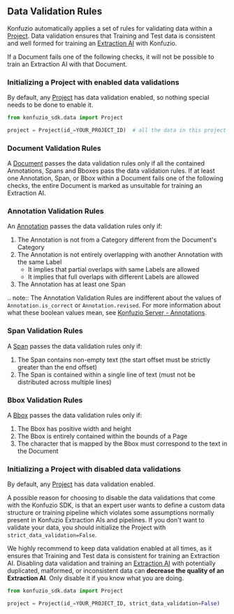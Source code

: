 ## Data Validation Rules

Konfuzio automatically applies a set of rules for validating data within a [Project](https://dev.konfuzio.com/sdk/sourcecode.html#project). 
Data validation ensures that Training and Test data is consistent and well formed for training an
[Extraction AI](https://dev.konfuzio.com/sdk/sourcecode.html#extraction-ai) with Konfuzio.

If a Document fails one of the following checks, it will not be possible to train an Extraction AI with that Document.

### Initializing a Project with enabled data validations

By default, any [Project](https://dev.konfuzio.com/sdk/sourcecode.html#project) has data validation enabled, so nothing 
special needs to be done to enable it.

```python
from konfuzio_sdk.data import Project

project = Project(id_=YOUR_PROJECT_ID)  # all the data in this project will be validated
```

### Document Validation Rules

A [Document](https://dev.konfuzio.com/sdk/sourcecode.html#document) passes the data validation rules only if all the
contained Annotations, Spans and Bboxes pass the data validation rules.
If at least one Annotation, Span, or Bbox within a Document fails one of the following checks, the entire Document is 
marked as unsuitable for training an Extraction AI.

### Annotation Validation Rules

An [Annotation](https://dev.konfuzio.com/sdk/sourcecode.html#annotation) passes the data validation rules only if:

1. The Annotation is not from a Category different from the Document's Category
2. The Annotation is not entirely overlapping with another Annotation with the same Label
    - It implies that partial overlaps with same Labels are allowed
    - It implies that full overlaps with different Labels are allowed
3. The Annotation has at least one Span

.. note::
  The Annotation Validation Rules are indifferent about the values of `Annotation.is_correct` or `Annotation.revised`.
  For more information about what these boolean values mean, see [Konfuzio Server - Annotations](https://help.konfuzio.com/modules/annotations/index.html).

### Span Validation Rules

A [Span](https://dev.konfuzio.com/sdk/sourcecode.html#span) passes the data validation rules only if:

1. The Span contains non-empty text (the start offset must be strictly greater than the end offset)
2. The Span is contained within a single line of text (must not be distributed across multiple lines)

### Bbox Validation Rules

A [Bbox](https://dev.konfuzio.com/sdk/sourcecode.html#bbox) passes the data validation rules only if:

1. The Bbox has positive width and height
2. The Bbox is entirely contained within the bounds of a Page
3. The character that is mapped by the Bbox must correspond to the text in the Document

### Initializing a Project with disabled data validations

By default, any [Project](https://dev.konfuzio.com/sdk/sourcecode.html#project) has data validation enabled.

A possible reason for choosing to disable the data validations that come with the Konfuzio SDK, is that an expert user
wants to define a custom data structure or training pipeline which violates some assumptions normally present in Konfuzio
Extraction AIs and pipelines.
If you don't want to validate your data, you should initialize the Project with `strict_data_validation=False`.

We highly recommend to keep data validation enabled at all times, as it ensures that Training and Test data is consistent
for training an Extraction AI. Disabling data validation and training an 
[Extraction AI](https://dev.konfuzio.com/sdk/sourcecode.html#extraction-ai) with potentially duplicated, malformed,
or inconsistent data can **decrease the quality of an Extraction AI**. Only disable it if you know what you are doing.

```python
from konfuzio_sdk.data import Project

project = Project(id_=YOUR_PROJECT_ID, strict_data_validation=False)
```
